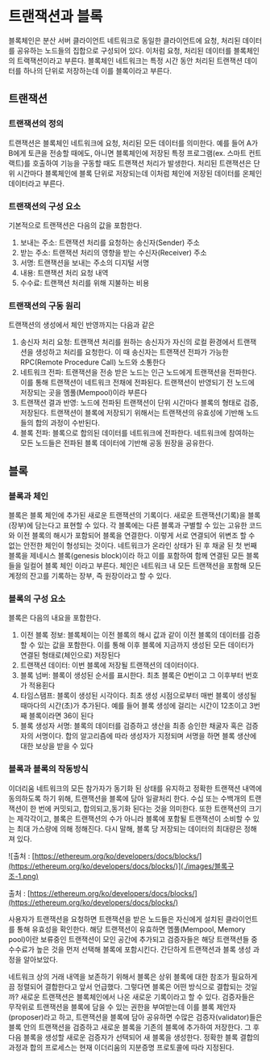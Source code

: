 # 트랜잭션과 블록
블록체인은 분산 서버 클라이언트 네트워크로 동일한 클라이언트에 요청, 처리된 데이터를 공유하는 노드들의 집합으로 구성되어 있다. 이처럼 요청, 처리된 데이터를 블록체인의 트랙잭션이라고 부른다. 블록체인 네트워크는 특정 시간 동안 처리된 트랜잭션 데이터를 하나의 단위로 저장하는데 이를 블록이라고 부른다.

## 트랜잭션
### 트랜잭션의 정의
트랜잭션은 블록체인 네트워크에 요청, 처리된 모든 데이터를 의미한다. 예를 들어 A가 B에게 토큰을 전송할 때에도, 아니면 블록체인에 저장된 특정 프로그램(ex. 스마트 컨트랙트)를 호출하여 기능을 구동할 때도 트랜잭션 처리가 발생한다. 처리된 트랜잭션은 단위 시간마다 블록체인에 블록 단위로 저장되는데 이처럼 체인에 저장된 데이터를 온체인 데이터라고 부른다. 
### 트랜잭션의 구성 요소
기본적으로 트랜잭션은 다음의 값을 포함한다.
1. 보내는 주소: 트랜잭션 처리를 요청하는 송신자(Sender) 주소
2. 받는 주소: 트랜잭션 처리의 영향을 받는 수신자(Receiver) 주소
3. 서명: 트랜잭션을 보내는 주소의 디지털 서명
4. 내용: 트랜잭션 처리 요청 내역
5. 수수료: 트랜잭션 처리를 위해 지불하는 비용

### 트랜잭션의 구동 원리
트랜잭션의 생성에서 체인 반영까지는 다음과 같은 
1. 송신자 처리 요청: 트랜잭션 처리를 원하는 송신자가 자신의 로컬 환경에서 트랜잭션을 생성하고 처리를 요청한다. 이 때 송신자는 트랜잭션 전파가 가능한 RPC(Remote Procedure Call) 노드와 소통한다
2. 네트워크 전파: 트랜잭션을 전송 받은 노드는 인근 노드에게 트랜잭션을 전파한다. 이를 통해 트랜잭션이 네트워크 전채에 전파된다. 트랜잭션이 반영되기 전 노드에 저장되는 곳을 멤풀(Mempool)이라 부른다 
3. 트랜잭션 결과 반영: 노드에 전파된 트랜잭션이 단위 시간마다 블록의 형태로 검증, 저장된다. 트랜잭션이 블록에 저장되기 위해서는 트랜잭션의 유효성에 기반해 노드들의 합의 과정이 수반된다.
4. 블록 전파: 블록으로 합의된 데이터를 네트워크에 전파한다. 네트워크에 참여하는 모든 노드들은 전파된 블록 데이터에 기반해 공동 원장을 공유한다.

## 블록
### 블록과 체인

블록은 블록 체인에 추가된 새로운 트랜잭션의 기록이다. 새로운 트랜잭션(기록)을 블록(장부)에 담는다고 표현할 수 있다. 각 블록에는 다른 블록과 구별할 수 있는 고유한 코드와 이전 블록의 해시가 포함되어 블록을 연결한다. 이렇게 서로 연결되어 위변조 할 수 없는 안전한 체인이 형성되는 것이다. 네트워크가 온라인 상태가 된 후 채굴 된 첫 번째 블록을 제네시스 블록(genesis block)이라 하고 이를 포함하여 함께 연결된 모든 블록들을 일컬어 블록 체인 이라고 부른다. 체인은 네트워크 내 모든 트랜잭션을 포함해 모든 계정의 잔고를 기록하는 장부, 즉 원장이라고 할 수 있다.

### 블록의 구성 요소
블록은 다음의 내요을 포함한다.
1. 이전 블록 정보: 블록체이는 이전 블록의 해시 값과 같이 이전 블록의 데이터를 검증할 수 있는 값을 포함한다. 이를 통해 이후 블록에 지금까지 생성된 모든 데이터가 연결된 형태로(체인으로) 저장된다
2. 트랜잭션 데이터: 이번 블록에 저장될 트랜잭션의 데이터이다.
3. 블록 넘버: 블록이 생성된 순서를 표시한다. 최초 블록은 0번이고 그 이후부터 번호가 적용횐다    
4. 타임스탬프: 블록이 생성된 시각이다. 최초 생성 시점으로부터 매번 블록이 생성될 때마다의 시간(초)가 추가된다. 예를 들어 블록 생성에 걸리는 시간이 12초이고 3번째 블록이라면 36이 된다 
5. 블록 생성자 서명: 블록의 데이터를 검증하고 생산을 최종 승인한 채굴자 혹은 검증자의 서명이다. 합의 알고리즘에 따라 생성자가 지정되며 서명을 하면 블록 생산에 대한 보상을 받을 수 있다

### 블록과 블록의 작동방식

이더리움 네트워크의 모든 참가자가 동기화 된 상태를 유지하고 정확한 트랜잭션 내역에 동의하도록 하기 위해, 트랜잭션을 블록에 담아 일괄처리 한다. 수십 또는 수백개의 트랜잭션이 한 번에 커밋되고, 합의되고,동기화 된다는 것을 의미한다. 또한 트랜잭션의 크기는 제각각이고, 블록은 트랜잭션의 수가 아니라 블록에 포함될 트랜잭션이 소비할 수 있는 최대 가스량에 의해 정해진다. 다시 말해, 블록 당 저장되는 데이터의 최대량은 정해져 있다.

![출처 : [https://ethereum.org/ko/developers/docs/blocks/](https://ethereum.org/ko/developers/docs/blocks/)](./images/블록구조-1.png)

출처 : [https://ethereum.org/ko/developers/docs/blocks/](https://ethereum.org/ko/developers/docs/blocks/)

사용자가 트랜잭션을 요청하면 트랜잭션을 받은 노드들은 자신에게 설치된 클라이언트를 통해 유효성을 확인한다. 해당 트랜잭션이 유효하면 멤풀(Mempool, Memory pool)이란 보류중인 트랜잭션이 모인 공간에 추가되고 검증자들은 해당 트랜잭션들 중 수수료가 높은 것을 먼저 선택해 블록에 포함시킨다. 간단하게 트랜잭션과 블록 생성 과정을 알아보았다.

네트워크 상의 거래 내역을 보존하기 위해서 블록은 상위 블록에 대한 참조가 필요하게끔 정렬되어 결합한다고 앞서 언급했다. 그렇다면 블록은 어떤 방식으로 결합되는 것일까? 새로운 트랜잭션은 블록체인에서 나온 새로운 기록이라고 할 수 있다. 검증자들은 무작위로 트랜잭션을 블록에 담을 수 있는 권한을 부여받는데 이를 블록 제안자(proposer)라고 하고, 트랜잭션을 블록에 담아 공유하면 수많은 검증자(validator)들은 블록 안의 트랜잭션을 검증하고 새로운 블록을 기존의 블록에 추가하여 저장한다. 그 후 다음 블록을 생성할 새로운 검증자가 선택되어 새 블록을 생성한다. 정확한 블록 결합의 과정과 합의 프로세스는 현재 이더리움의 지분증명 프로토콜에 따라 지정된다.